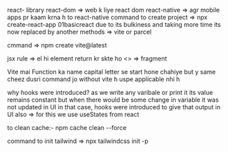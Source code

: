 react- library
react-dom => web k liye react dom 
react-native => agr mobile apps pr kaam krna h to react-native
command to create project => npx create-react-app 01basicreact
due to its bulkiness and taking more time its now replaced by another methods => vite or parcel 

cmmand => npm create vite@latest

jsx rule => el hi element return kr skte ho 
<> => fragment 

Vite mai Function ka name capital letter se start hone chahiye but y same cheez dusri command jo without vite h uspe  applicable nhi h

why hooks were introduced?
as we write any varibale or print it its value remains constant but when there would be some change in variable it was not updated in UI
in that case, hooks were introduced to give that output in UI also => for this we use useStates from react

to clean cache:- npm cache clean --force

command to init tailwind => npx tailwindcss init -p